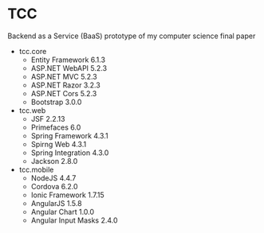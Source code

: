 <h1>TCC</h1>

<p>Backend as a Service (BaaS) prototype of my computer science final paper</p>

<ul>
	<li>
		tcc.core
		<ul>
			<li>Entity Framework 6.1.3</li>
			<li>ASP.NET WebAPI 5.2.3</li>
			<li>ASP.NET MVC 5.2.3</li>
			<li>ASP.NET Razor 3.2.3</li>
			<li>ASP.NET Cors 5.2.3</li>
			<li>Bootstrap 3.0.0</li>
		</ul>
	</li>
	<li>
		tcc.web
		<ul>
			<li>JSF 2.2.13</li>
			<li>Primefaces 6.0</li>
			<li>Spring Framework 4.3.1</li>
			<li>Spirng Web 4.3.1</li>
			<li>Spring Integration 4.3.0</li>
			<li>Jackson 2.8.0</li>
		</ul>
	</li>
	<li>
		tcc.mobile
		<ul>
			<li>NodeJS 4.4.7</li>
			<li>Cordova 6.2.0</li>
			<li>Ionic Framework 1.7.15</li>
			<li>AngularJS 1.5.8</li>
			<li>Angular Chart 1.0.0</li>
			<li>Angular Input Masks 2.4.0</li>
		</ul>
	</li>
</ul>
